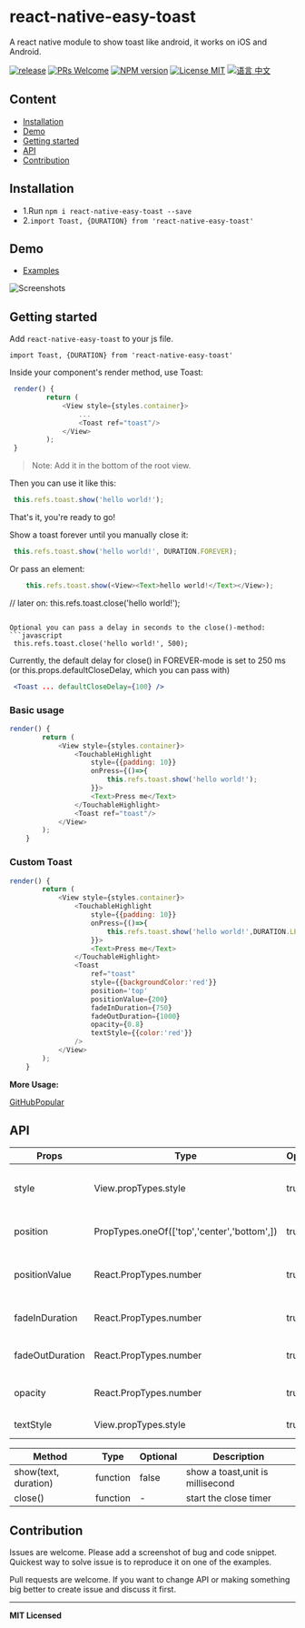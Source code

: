 # react-native-easy-toast
A react native module to show toast like android, it works on iOS and Android.

[ ![release](https://img.shields.io/github/release/crazycodeboy/react-native-easy-toast.svg?maxAge=2592000?style=flat-square)](https://github.com/crazycodeboy/react-native-easy-toast/releases)
[ ![PRs Welcome](https://img.shields.io/badge/PRs-Welcome-brightgreen.svg)](https://github.com/crazycodeboy/react-native-easy-toast/pulls)
[ ![NPM version](http://img.shields.io/npm/v/react-native-easy-toast.svg?style=flat)](https://www.npmjs.com/package/react-native-easy-toast)
[![License MIT](http://img.shields.io/badge/license-MIT-orange.svg?style=flat)](https://raw.githubusercontent.com/crazycodeboy/react-native-easy-toast/master/LICENSE)
[ ![语言 中文](https://img.shields.io/badge/语言-中文-yellow.svg)](https://github.com/crazycodeboy/react-native-easy-toast/blob/master/README.zh.md)




## Content

- [Installation](#installation)
- [Demo](#demo)
- [Getting started](#getting-started)
- [API](#api)
- [Contribution](#contribution)

## Installation

* 1.Run `npm i react-native-easy-toast --save`
* 2.`import Toast, {DURATION} from 'react-native-easy-toast'`    

## Demo  
* [Examples](https://github.com/crazycodeboy/react-native-easy-toast/tree/master/examples)

![Screenshots](https://raw.githubusercontent.com/crazycodeboy/react-native-easy-toast/master/examples/Screenshots/react-native-easy-toast-screenshots.gif)

## Getting started  

Add `react-native-easy-toast` to your js file.   

`import Toast, {DURATION} from 'react-native-easy-toast'`  

Inside your component's render method, use Toast:   

```javascript
 render() {
         return (
             <View style={styles.container}>
                 ...
                 <Toast ref="toast"/>
             </View>
         );
 }
```

>Note:  Add it in the bottom of the root view.

Then you can use it like this:   

```javascript
 this.refs.toast.show('hello world!');
```

That's it, you're ready to go!  

Show a toast forever until you manually close it:
```javascript
 this.refs.toast.show('hello world!', DURATION.FOREVER);
```

Or pass an element:
```javascript
    this.refs.toast.show(<View><Text>hello world!</Text></View>);
```

 // later on:
 this.refs.toast.close('hello world!');
```

Optional you can pass a delay in seconds to the close()-method:
```javascript
 this.refs.toast.close('hello world!', 500);
```

Currently, the default delay for close() in FOREVER-mode is set to 250 ms (or this.props.defaultCloseDelay, which you can pass with)

```jsx
 <Toast ... defaultCloseDelay={100} />
```



### Basic usage  

```javascript
render() {
        return (
            <View style={styles.container}>
                <TouchableHighlight
                    style={{padding: 10}}
                    onPress={()=>{
                        this.refs.toast.show('hello world!');
                    }}>
                    <Text>Press me</Text>
                </TouchableHighlight>
                <Toast ref="toast"/>
            </View>
        );
    }
```

### Custom Toast   

```javascript
render() {
        return (
            <View style={styles.container}>
                <TouchableHighlight
                    style={{padding: 10}}
                    onPress={()=>{
                        this.refs.toast.show('hello world!',DURATION.LENGTH_LONG);
                    }}>
                    <Text>Press me</Text>
                </TouchableHighlight>
                <Toast
                    ref="toast"
                    style={{backgroundColor:'red'}}
                    position='top'
                    positionValue={200}
                    fadeInDuration={750}
                    fadeOutDuration={1000}
                    opacity={0.8}
                    textStyle={{color:'red'}}
                />
            </View>
        );
    }
```

**More Usage:**    

[GitHubPopular](https://github.com/crazycodeboy/GitHubPopular/blob/develop/js/page/SearchPage.js)



## API


Props              | Type     | Optional | Default     | Description
----------------- | -------- | -------- | ----------- | -----------
style  | View.propTypes.style  | true | {backgroundColor: 'black',opacity: OPACITY,borderRadius: 5,padding: 10,}  |   Custom style toast
position |  PropTypes.oneOf(['top','center','bottom',]) |true | 'bottom'  | Custom toast position
positionValue  | React.PropTypes.number  | true | 120  |   Custom toast position value
fadeInDuration  | React.PropTypes.number  | true | 500  |   Custom toast show duration
fadeOutDuration  | React.PropTypes.number  | true | 500  |   Custom toast close duration
opacity  | React.PropTypes.number  | true | 1  |   Custom toast opacity
textStyle  | View.propTypes.style  | true | {color:'white'}  |   Custom style text



Method   |  Type     | Optional | Description
----------------- | -------- | -------- | -----------
show(text, duration)   | function | false | show a toast,unit is millisecond
close()  |   function  |  -   |   start the close timer    


## Contribution

Issues are welcome. Please add a screenshot of bug and code snippet. Quickest way to solve issue is to reproduce it on one of the examples.

Pull requests are welcome. If you want to change API or making something big better to create issue and discuss it first.

---

**MIT Licensed**
